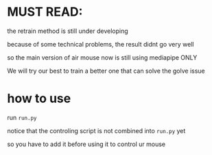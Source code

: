 # MUST READ:
the retrain method is still under developing

because of some technical problems, the result didnt go very well

so the main version of air mouse now is still using mediapipe ONLY

We will try our best to train a better one that can solve the golve issue

# how to use

run `run.py`

notice that the controling script is not combined into `run.py` yet

so you have to add it before using it to control ur mouse
